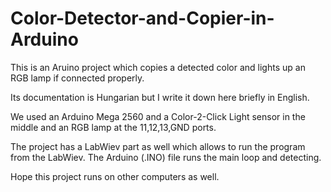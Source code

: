 # Color-Detector-and-Copier-in-Arduino
This is an Aruino project which copies a detected color and lights up an RGB lamp if connected properly.

Its documentation is Hungarian but I write it down here briefly in English.

We used an Arduino Mega 2560 and a Color-2-Click Light sensor in the middle and an RGB lamp at the 11,12,13,GND ports.

The project has a LabWiev part as well which allows to run the program from the LabWiev.
The Arduino (.INO) file runs the main loop and detecting.

Hope this project runs on other computers as well. 
